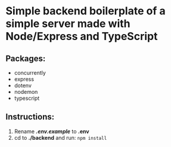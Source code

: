 # Simple backend boilerplate of a simple server made with Node/Express and TypeScript

## Packages:

- concurrently
- express
- dotenv
- nodemon
- typescript

## Instructions:

1. Rename **_.env.example_** to **.env**
2. cd to **./backend** and run: `npm install`
